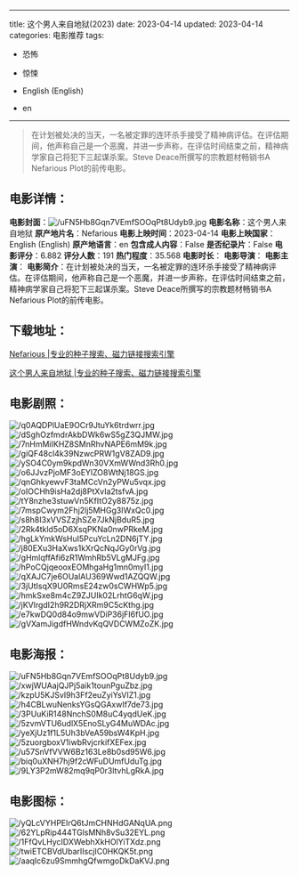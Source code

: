 
---
title: 这个男人来自地狱(2023)
date: 2023-04-14
updated: 2023-04-14
categories: 电影推荐
tags:
- 恐怖
- 惊悚

- English (English)
- en
---


> 在计划被处决的当天，一名被定罪的连环杀手接受了精神病评估。在评估期间，他声称自己是一个恶魔，并进一步声称，在评估时间结束之前，精神病学家自己将犯下三起谋杀案。Steve Deace所撰写的宗教题材畅销书A Nefarious Plot的前传电影。

## **电影详情**：

**电影封面**：<img src="https://image.tmdb.org/t/p/w200/uFN5Hb8Gqn7VEmfSOOqPt8Udyb9.jpg" alt="/uFN5Hb8Gqn7VEmfSOOqPt8Udyb9.jpg" title="/uFN5Hb8Gqn7VEmfSOOqPt8Udyb9.jpg">
**电影名称**：这个男人来自地狱
**原产地片名**：Nefarious
**电影上映时间**：2023-04-14
**电影上映国家**：English (English)
**原产地语言**：en
**包含成人内容**：False
**是否纪录片**：False
**电影评分**：6.882
**评分人数**：191
**热门程度**：35.568
**电影时长**：
**电影导演**：
**电影主演**：
**电影简介**：在计划被处决的当天，一名被定罪的连环杀手接受了精神病评估。在评估期间，他声称自己是一个恶魔，并进一步声称，在评估时间结束之前，精神病学家自己将犯下三起谋杀案。Steve Deace所撰写的宗教题材畅销书A Nefarious Plot的前传电影。

## **下载地址**：
[Nefarious |专业的种子搜索、磁力链接搜索引擎](https://movie.amd794.com:2083/?search=Nefarious&ordering=&mode=match_phrase&page_size=10&page=1)

[这个男人来自地狱 |专业的种子搜索、磁力链接搜索引擎](https://movie.amd794.com:2083/?search=%E8%BF%99%E4%B8%AA%E7%94%B7%E4%BA%BA%E6%9D%A5%E8%87%AA%E5%9C%B0%E7%8B%B1&ordering=&mode=match_phrase&page_size=10&page=1)
 

## **电影剧照**：
<img src="https://image.tmdb.org/t/p/original/q0AQDPlUaE9OCr9JtuYk6trdwrr.jpg" alt="/q0AQDPlUaE9OCr9JtuYk6trdwrr.jpg" title="/q0AQDPlUaE9OCr9JtuYk6trdwrr.jpg"><img src="https://image.tmdb.org/t/p/original/dSghOzfmdrAkbDWk6wS5gZ3QJMW.jpg" alt="/dSghOzfmdrAkbDWk6wS5gZ3QJMW.jpg" title="/dSghOzfmdrAkbDWk6wS5gZ3QJMW.jpg"><img src="https://image.tmdb.org/t/p/original/7nHmMiIKHZ8SMnRhvNAPE6mM9k.jpg" alt="/7nHmMiIKHZ8SMnRhvNAPE6mM9k.jpg" title="/7nHmMiIKHZ8SMnRhvNAPE6mM9k.jpg"><img src="https://image.tmdb.org/t/p/original/giQF48cl4k39NzwcPRW1gV8ZAD9.jpg" alt="/giQF48cl4k39NzwcPRW1gV8ZAD9.jpg" title="/giQF48cl4k39NzwcPRW1gV8ZAD9.jpg"><img src="https://image.tmdb.org/t/p/original/ySO4C0ym9kpdWn30VXmWWnd3Rh0.jpg" alt="/ySO4C0ym9kpdWn30VXmWWnd3Rh0.jpg" title="/ySO4C0ym9kpdWn30VXmWWnd3Rh0.jpg"><img src="https://image.tmdb.org/t/p/original/o6JJvzPjoMF3oEYlZO8WtNj18GS.jpg" alt="/o6JJvzPjoMF3oEYlZO8WtNj18GS.jpg" title="/o6JJvzPjoMF3oEYlZO8WtNj18GS.jpg"><img src="https://image.tmdb.org/t/p/original/qnGhkyewvF3taMCcVn2yPWu5vqx.jpg" alt="/qnGhkyewvF3taMCcVn2yPWu5vqx.jpg" title="/qnGhkyewvF3taMCcVn2yPWu5vqx.jpg"><img src="https://image.tmdb.org/t/p/original/oIOCHh9isHa2dj8PtXvIa2tsfvA.jpg" alt="/oIOCHh9isHa2dj8PtXvIa2tsfvA.jpg" title="/oIOCHh9isHa2dj8PtXvIa2tsfvA.jpg"><img src="https://image.tmdb.org/t/p/original/tY8nzhe3stuwVn5KfItO2y8875z.jpg" alt="/tY8nzhe3stuwVn5KfItO2y8875z.jpg" title="/tY8nzhe3stuwVn5KfItO2y8875z.jpg"><img src="https://image.tmdb.org/t/p/original/7mspCwym2Fhj2lj5MHGg3IWxQc0.jpg" alt="/7mspCwym2Fhj2lj5MHGg3IWxQc0.jpg" title="/7mspCwym2Fhj2lj5MHGg3IWxQc0.jpg"><img src="https://image.tmdb.org/t/p/original/s8h8I3xVVSZzjhSZe7JkNjBduR5.jpg" alt="/s8h8I3xVVSZzjhSZe7JkNjBduR5.jpg" title="/s8h8I3xVVSZzjhSZe7JkNjBduR5.jpg"><img src="https://image.tmdb.org/t/p/original/2Rk4tkld5oD6XsqPKNa0nwPRkeM.jpg" alt="/2Rk4tkld5oD6XsqPKNa0nwPRkeM.jpg" title="/2Rk4tkld5oD6XsqPKNa0nwPRkeM.jpg"><img src="https://image.tmdb.org/t/p/original/hgLkYmkWsHuI5PcuYcLn2DN6jTY.jpg" alt="/hgLkYmkWsHuI5PcuYcLn2DN6jTY.jpg" title="/hgLkYmkWsHuI5PcuYcLn2DN6jTY.jpg"><img src="https://image.tmdb.org/t/p/original/j80EXu3HaXws1kXrQcNqJGy0rVg.jpg" alt="/j80EXu3HaXws1kXrQcNqJGy0rVg.jpg" title="/j80EXu3HaXws1kXrQcNqJGy0rVg.jpg"><img src="https://image.tmdb.org/t/p/original/gHmlqffAfi6zR1WmhRb5VLgMJFg.jpg" alt="/gHmlqffAfi6zR1WmhRb5VLgMJFg.jpg" title="/gHmlqffAfi6zR1WmhRb5VLgMJFg.jpg"><img src="https://image.tmdb.org/t/p/original/hPoCQjqeooxEOMhgaHg1mn0myI1.jpg" alt="/hPoCQjqeooxEOMhgaHg1mn0myI1.jpg" title="/hPoCQjqeooxEOMhgaHg1mn0myI1.jpg"><img src="https://image.tmdb.org/t/p/original/qXAJC7je6OUalAU369Wwd1AZQQW.jpg" alt="/qXAJC7je6OUalAU369Wwd1AZQQW.jpg" title="/qXAJC7je6OUalAU369Wwd1AZQQW.jpg"><img src="https://image.tmdb.org/t/p/original/3jUtIsqX9U0RmsE24zw0sCWHWp5.jpg" alt="/3jUtIsqX9U0RmsE24zw0sCWHWp5.jpg" title="/3jUtIsqX9U0RmsE24zw0sCWHWp5.jpg"><img src="https://image.tmdb.org/t/p/original/hmkSxe8m4cZ9ZJUIk02LrhtG6qW.jpg" alt="/hmkSxe8m4cZ9ZJUIk02LrhtG6qW.jpg" title="/hmkSxe8m4cZ9ZJUIk02LrhtG6qW.jpg"><img src="https://image.tmdb.org/t/p/original/jKVlrgdI2h9R2DRjXRm9C5cKthg.jpg" alt="/jKVlrgdI2h9R2DRjXRm9C5cKthg.jpg" title="/jKVlrgdI2h9R2DRjXRm9C5cKthg.jpg"><img src="https://image.tmdb.org/t/p/original/e7kwDQ0d84o9mwVDiP36jFI6fUO.jpg" alt="/e7kwDQ0d84o9mwVDiP36jFI6fUO.jpg" title="/e7kwDQ0d84o9mwVDiP36jFI6fUO.jpg"><img src="https://image.tmdb.org/t/p/original/gVXamJigdfHWndvKqQVDCWMZoZK.jpg" alt="/gVXamJigdfHWndvKqQVDCWMZoZK.jpg" title="/gVXamJigdfHWndvKqQVDCWMZoZK.jpg">

## **电影海报**：
<img src="https://image.tmdb.org/t/p/original/uFN5Hb8Gqn7VEmfSOOqPt8Udyb9.jpg" alt="/uFN5Hb8Gqn7VEmfSOOqPt8Udyb9.jpg" title="/uFN5Hb8Gqn7VEmfSOOqPt8Udyb9.jpg"><img src="https://image.tmdb.org/t/p/original/xwjWUAajQJPj5aik1tounPguZbz.jpg" alt="/xwjWUAajQJPj5aik1tounPguZbz.jpg" title="/xwjWUAajQJPj5aik1tounPguZbz.jpg"><img src="https://image.tmdb.org/t/p/original/kzpU5KJSvI9h3Ff2euZyiYsVIZ1.jpg" alt="/kzpU5KJSvI9h3Ff2euZyiYsVIZ1.jpg" title="/kzpU5KJSvI9h3Ff2euZyiYsVIZ1.jpg"><img src="https://image.tmdb.org/t/p/original/h4CBLwuNenksYGsQGAxwIf7de73.jpg" alt="/h4CBLwuNenksYGsQGAxwIf7de73.jpg" title="/h4CBLwuNenksYGsQGAxwIf7de73.jpg"><img src="https://image.tmdb.org/t/p/original/3PUuKiR148NnchS0M8uC4yqdUeK.jpg" alt="/3PUuKiR148NnchS0M8uC4yqdUeK.jpg" title="/3PUuKiR148NnchS0M8uC4yqdUeK.jpg"><img src="https://image.tmdb.org/t/p/original/5zvmVTU6udlX5EnoSLyG4MuWDAc.jpg" alt="/5zvmVTU6udlX5EnoSLyG4MuWDAc.jpg" title="/5zvmVTU6udlX5EnoSLyG4MuWDAc.jpg"><img src="https://image.tmdb.org/t/p/original/yeXjUz1f1L5Uh3bVeA59bsW4KpH.jpg" alt="/yeXjUz1f1L5Uh3bVeA59bsW4KpH.jpg" title="/yeXjUz1f1L5Uh3bVeA59bsW4KpH.jpg"><img src="https://image.tmdb.org/t/p/original/5zuorgboxV1iwbRvjcrkifXEFex.jpg" alt="/5zuorgboxV1iwbRvjcrkifXEFex.jpg" title="/5zuorgboxV1iwbRvjcrkifXEFex.jpg"><img src="https://image.tmdb.org/t/p/original/u57SnVfVVW6Bz163Le8b0sd95W6.jpg" alt="/u57SnVfVVW6Bz163Le8b0sd95W6.jpg" title="/u57SnVfVVW6Bz163Le8b0sd95W6.jpg"><img src="https://image.tmdb.org/t/p/original/biq0uXNH7hj9f2cWFuDUmfUduTg.jpg" alt="/biq0uXNH7hj9f2cWFuDUmfUduTg.jpg" title="/biq0uXNH7hj9f2cWFuDUmfUduTg.jpg"><img src="https://image.tmdb.org/t/p/original/9LY3P2mW82mq9qP0r3ltvhLgRkA.jpg" alt="/9LY3P2mW82mq9qP0r3ltvhLgRkA.jpg" title="/9LY3P2mW82mq9qP0r3ltvhLgRkA.jpg">

## **电影图标**：
<img src="https://image.tmdb.org/t/p/original/yQLcVYHPElrQ6tJmCHNHdGANqUA.png" alt="/yQLcVYHPElrQ6tJmCHNHdGANqUA.png" title="/yQLcVYHPElrQ6tJmCHNHdGANqUA.png"><img src="https://image.tmdb.org/t/p/original/62YLpRip444TGlsMNh8vSu32EYL.png" alt="/62YLpRip444TGlsMNh8vSu32EYL.png" title="/62YLpRip444TGlsMNh8vSu32EYL.png"><img src="https://image.tmdb.org/t/p/original/1FfQvLHycIDXWebhXkHOlYiTXdz.png" alt="/1FfQvLHycIDXWebhXkHOlYiTXdz.png" title="/1FfQvLHycIDXWebhXkHOlYiTXdz.png"><img src="https://image.tmdb.org/t/p/original/twiETCBVdUbarIIscjIC0HKQK5t.png" alt="/twiETCBVdUbarIIscjIC0HKQK5t.png" title="/twiETCBVdUbarIIscjIC0HKQK5t.png"><img src="https://image.tmdb.org/t/p/original/aaqIc6zu9SmmhgQfwmgoDkDaKVJ.png" alt="/aaqIc6zu9SmmhgQfwmgoDkDaKVJ.png" title="/aaqIc6zu9SmmhgQfwmgoDkDaKVJ.png">
